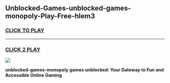 
## Unblocked-Games-unblocked-games-monopoly-Play-Free-hlem3
<h3>
<a href="https://premium76.site?title=unblocked-games-monopoly&ref=23A">CLICK TO PLAY</a></h3>
<hr>

<h3>
<a href="https://premium76.site?title=unblocked-games-monopoly&ref=23A">CLICK 2 PLAY</a>
  
</h3>

<a href="https://premium76.site?title=unblocked-games-monopoly&ref=23A"><img src="https://clearcache.store/games.png"></a>


**unblocked-games-monopoly games unblocked: Your Gateway to Fun and Accessible Online Gaming**

